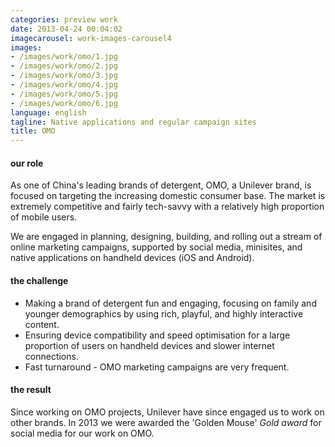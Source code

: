 ```yaml
---
categories: preview work
date: 2013-04-24 00:04:02
imagecarousel: work-images-carousel4
images:
- /images/work/omo/1.jpg
- /images/work/omo/2.jpg
- /images/work/omo/3.jpg
- /images/work/omo/4.jpg
- /images/work/omo/5.jpg
- /images/work/omo/6.jpg
language: english
tagline: Native applications and regular campaign sites
title: OMO
---
```


#### our role
As one of China's leading brands of detergent, OMO, a Unilever brand, is focused on targeting the increasing domestic consumer base. The market is extremely competitive and fairly tech-savvy with a relatively high proportion of mobile users.

We are engaged in planning, designing, building, and rolling out a stream of online marketing campaigns, supported by social media, minisites, and native applications on handheld devices (iOS and Android).

#### the challenge
* Making a brand of detergent fun and engaging, focusing on family and younger demographics by using rich, playful, and highly interactive content.
* Ensuring device compatibility and speed optimisation for a large proportion of users on handheld devices and slower internet connections.
* Fast turnaround - OMO marketing campaigns are very frequent.

#### the result
Since working on OMO projects, Unilever have since engaged us to work on other brands. In 2013 we were awarded the 'Golden Mouse' *Gold award* for social media for our work on OMO.